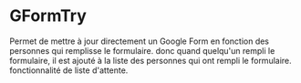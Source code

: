 # GFormTry

Permet de mettre à jour directement un Google Form en fonction des personnes qui remplisse le formulaire.
donc quand quelqu'un rempli le formulaire, il est ajouté à la liste des personnes qui ont rempli le formulaire.
fonctionnalité de liste d'attente.